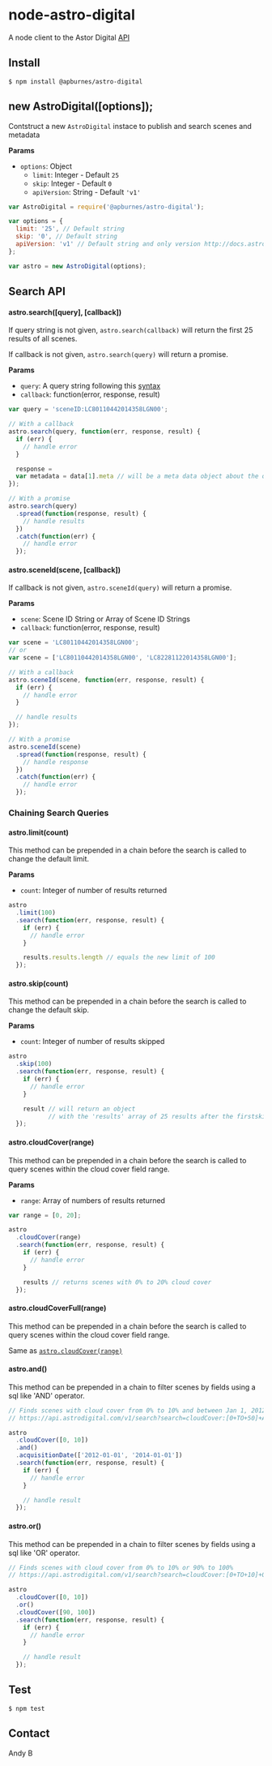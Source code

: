 node-astro-digital
==================
A node client to the Astor Digital [API](http://docs.astrodigital.com/v1.0/docs)

## Install

`$ npm install @apburnes/astro-digital`

## new AstroDigital([options]);

Contstruct a new `AstroDigital` instace to publish and search scenes and metadata

__Params__
- `options`: Object
  - `limit`: Integer - Default `25`
  - `skip`: Integer - Default `0`
  - `apiVersion`: String - Default `'v1'`

```js
var AstroDigital = require('@apburnes/astro-digital');

var options = {
  limit: '25', // Default string
  skip: '0', // Default string
  apiVersion: 'v1' // Default string and only version http://docs.astrodigital.com/v1.0/docs
};

var astro = new AstroDigital(options);
```

## Search API

#### astro.search([query], [callback])

If query string is not given, `astro.search(callback)` will return the first 25 results of all scenes.

If callback is not given, `astro.search(query)` will return a promise.

__Params__
- `query`: A query string following this [syntax](http://docs.astrodigital.com/v1.0/docs/search#search-syntax)
- `callback`: function(error, response, result)

```js
var query = 'sceneID:LC80110442014358LGN00';

// With a callback
astro.search(query, function(err, response, result) {
  if (err) {
    // handle error
  }

  response =
  var metadata = data[1].meta // will be a meta data object about the query
});

// With a promise
astro.search(query)
  .spread(function(response, result) {
    // handle results
  })
  .catch(function(err) {
    // handle error
  });
```

#### astro.sceneId(scene, [callback])

If callback is not given, `astro.sceneId(query)` will return a promise.

__Params__
- `scene`: Scene ID String or Array of Scene ID Strings
- `callback`: function(error, response, result)

```js
var scene = 'LC80110442014358LGN00';
// or
var scene = ['LC80110442014358LGN00', 'LC82281122014358LGN00'];

// With a callback
astro.sceneId(scene, function(err, response, result) {
  if (err) {
    // handle error
  }

  // handle results
});

// With a promise
astro.sceneId(scene)
  .spread(function(response, result) {
    // handle response
  })
  .catch(function(err) {
    // handle error
  });
```

### Chaining Search Queries

#### astro.limit(count)

This method can be prepended in a chain before the search is called to change the default limit.

__Params__
- `count`: Integer of number of results returned

```js
astro
  .limit(100)
  .search(function(err, response, result) {
    if (err) {
      // handle error
    }

    results.results.length // equals the new limit of 100
  });
```

#### astro.skip(count)

This method can be prepended in a chain before the search is called to change the default skip.

__Params__
- `count`: Integer of number of results skipped

```js
astro
  .skip(100)
  .search(function(err, response, result) {
    if (err) {
      // handle error
    }

    result // will return an object
           // with the 'results' array of 25 results after the firstskipping 100
  });
```

#### astro.cloudCover(range)

This method can be prepended in a chain before the search is called to query scenes within the cloud cover field range.

__Params__
- `range`: Array of numbers of results returned

```js
var range = [0, 20];

astro
  .cloudCover(range)
  .search(function(err, response, result) {
    if (err) {
      // handle error
    }

    results // returns scenes with 0% to 20% cloud cover
  });
```

#### astro.cloudCoverFull(range)

This method can be prepended in a chain before the search is called to query scenes within the cloud cover field range.

Same as [`astro.cloudCover(range)`](#astrocloudcoverrange)

#### astro.and()

This method can be prepended in a chain to filter scenes by fields using a sql like 'AND' operator.

```js
// Finds scenes with cloud cover from 0% to 10% and between Jan 1, 2012 and Jan 1, 2014
// https://api.astrodigital.com/v1/search?search=cloudCover:[0+TO+50]+AND+acquisitionDate:[2012-01-01+TO+2014-01-01]

astro
  .cloudCover([0, 10])
  .and()
  .acquisitionDate(['2012-01-01', '2014-01-01'])
  .search(function(err, response, result) {
    if (err) {
      // handle error
    }

    // handle result
  });
```

#### astro.or()

This method can be prepended in a chain to filter scenes by fields using a sql like 'OR' operator.

```js
// Finds scenes with cloud cover from 0% to 10% or 90% to 100%
// https://api.astrodigital.com/v1/search?search=cloudCover:[0+TO+10]+OR+cloudCover[90+TO+100]

astro
  .cloudCover([0, 10])
  .or()
  .cloudCover([90, 100])
  .search(function(err, response, result) {
    if (err) {
      // handle error
    }

    // handle result
  });
```

## Test

`$ npm test`


## Contact

Andy B

